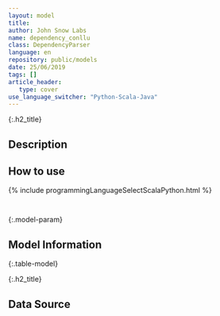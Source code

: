 ```yaml
---
layout: model
title: 
author: John Snow Labs
name: dependency_conllu
class: DependencyParser
language: en
repository: public/models
date: 25/06/2019
tags: []
article_header:
   type: cover
use_language_switcher: "Python-Scala-Java"
---
```


{:.h2_title}
## Description 






## How to use 
<div class="tabs-box" markdown="1">

{% include programmingLanguageSelectScalaPython.html %}

```python

```

```scala

```
</div>



{:.model-param}
## Model Information
{:.table-model}





{:.h2_title}
## Data Source


